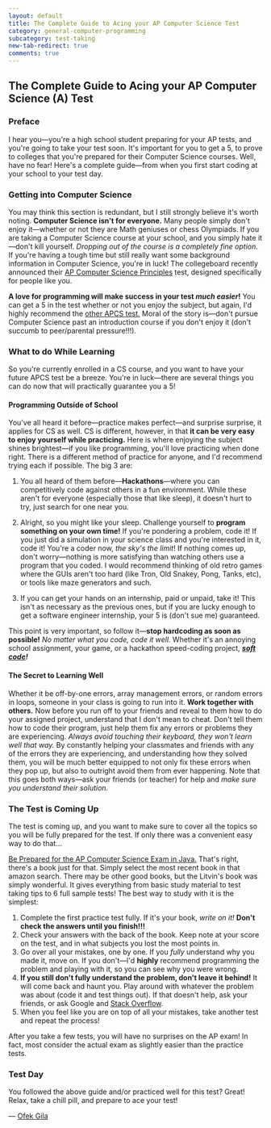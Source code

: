```yaml
---
layout: default
title: The Complete Guide to Acing your AP Computer Science Test
category: general-computer-programming
subcategory: test-taking
new-tab-redirect: true
comments: true
---
```


## The Complete Guide to Acing your AP Computer Science (A)  Test

### Preface
I hear you&mdash;you're a high school student preparing for your AP tests, and you're going to take your test soon. It's important for you to get a 5, to prove to colleges that you're prepared for their Computer Science courses. Well, have no fear! Here's a complete guide&mdash;from when you first start coding at your school to your test day.

### Getting into Computer Science
You may think this section is redundant, but I still strongly believe it's worth noting. **Computer Science isn't for everyone.** Many people simply don't enjoy it&mdash;whether or not they are Math geniuses or chess Olympiads. If you are taking a Computer Science course at your school, and you simply hate it&mdash;don't kill yourself. *Dropping out of the course is a completely fine option.* If you're having a tough time but still really want some background information in Computer Science, you're in luck! The collegeboard recently announced their [AP Computer Science Principles] test, designed specifically for people like you.

**A love for programming will make success in your test *much easier*!** You can get a 5 in the test whether or not you enjoy the subject, but again, I'd highly recommend the [other APCS test.][AP Computer Science Principles] Moral of the story is&mdash;don't pursue Computer Science past an introduction course if you don't enjoy it (don't succumb to peer/parental pressure!!!).

### What to do While Learning
So you're currently enrolled in a CS course, and you want to have your future APCS test be a breeze. You're in luck&mdash;there are several things you can do now that will practically guarantee you a 5!

#### Programming Outside of School
You've all heard it before&mdash;practice makes perfect&mdash;and surprise surprise, it applies for CS as well. CS is different, however, in that **it can be very easy to enjoy yourself while practicing.** Here is where enjoying the subject shines brightest&mdash;if you like programming, you'll love practicing when done right. There is a different method of practice for anyone, and I'd recommend trying each if possible. The big 3 are:

1. You all heard of them before&mdash;**Hackathons**&mdash;where you can competitively code against others in a fun environment. While these aren't for everyone (especially those that like sleep), it doesn't hurt to try, just search for one near you.

2. Alright, so you might like your sleep. Challenge yourself to **program something on your own time!** If you're pondering a problem, code it! If you just did a simulation in your science class and you're interested in it, code it! You're a coder now, *the sky's the limit*! If nothing comes up, don't worry&mdash;nothing is more satisfying than watching others use a program that you coded. I would recommend thinking of old retro games where the GUIs aren't too hard (like Tron, Old Snakey, Pong, Tanks, etc), or tools like maze generators and such.

3. If you can get your hands on an internship, paid or unpaid, take it! This isn't as necessary as the previous ones, but if you are lucky enough to get a software engineer internship, your 5 is (don't sue me) guaranteed.

This point is very important, so follow it&mdash;**stop hardcoding as soon as possible!** *No matter what you code, code it well.* Whether it's an annoying school assignment, your game, or a hackathon speed-coding project, ***[soft code][hard vs soft coding]!***

#### The Secret to Learning Well
Whether it be off-by-one errors, array management errors, or random errors in loops, someone in your class is going to run into it. **Work together with others.** Now before you run off to your friends and reveal to them how to do your assigned project, understand that I don't mean to cheat. Don't tell them how to code their program, just help them fix any errors or problems they are experiencing. *Always avoid touching their keyboard, they won't learn well that way.* By constantly helping your classmates and friends with any of the errors they are experiencing, and understanding how they solved them, you will be much better equipped to not only fix these errors when they pop up, but also to outright avoid them from ever happening. Note that this goes both ways&mdash;ask your friends (or teacher) for help and *make sure you understand their solution.*

### The Test is Coming Up
The test is coming up, and you want to make sure to cover all the topics so you will be fully prepared for the test. If only there was a convenient easy way to do that...

[Be Prepared for the AP Computer Science Exam in Java.][amazon book search] That's right, there's a book just for that. Simply select the most recent book in that amazon search. There may be other good books, but the Litvin's book was simply wonderful. It gives everything from basic study material to test taking tips to 6 full sample tests! The best way to study with it is the simplest:

1. Complete the first practice test fully. If it's your book, *write on it!* **Don't check the answers until you finish!!!**
2. Check your answers with the back of the book. Keep note at your score on the test, and in what subjects you lost the most points in.
3. Go over all your mistakes, one by one. If you *fully* understand why you made it, move on. If you don't&mdash;I'd **highly** recommend programming the problem and playing with it, so you can see why you were wrong.
4. **If you still don't fully understand the problem, don't leave it behind!** It will come back and haunt you. Play around with whatever the problem was about (code it and test things out). If that doesn't help, ask your friends, or ask Google and [Stack Overflow].
5. When you feel like you are on top of all your mistakes, take another test and repeat the process!

After you take a few tests, you will have no surprises on the AP exam! In fact, most consider the actual exam as slightly easier than the practice tests.

### Test Day
You followed the above guide and/or practiced well for this test? Great! Relax, take a chill pill, and prepare to ace your test!

&mdash; [Ofek Gila][perfect test score]

[amazon book search]:https://www.amazon.com/s/ref=nb_sb_noss?url=search-alias%3Dstripbooks&field-keywords=Be+Prepared+for+the+AP+Computer+Science+Exam+in+Java+Litvin&rh=n%3A283155%2Ck%3ABe+Prepared+for+the+AP+Computer+Science+Exam+in+Java+Litvin "find on amazon"
[AP Computer Science Principles]:https://advancesinap.collegeboard.org/stem/computer-science-principles "new AP test"
[Stack Overflow]:https://stackoverflow.com/ "stack overflow"
[hard vs soft coding]:http://www.thoughtclusters.com/2007/08/hard-coding-and-soft-coding/ "hard vs soft coding"
[perfect test score]:https://www.mercurynews.com/cupertino/ci_29476428/cupertino-schools-fourteen-students-from-fremont-union-high "my credentials"
